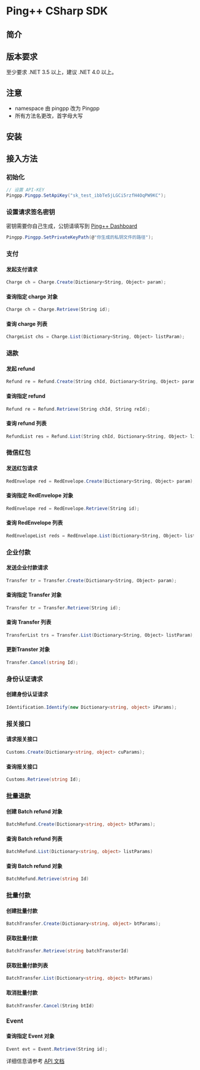 # Ping++ CSharp SDK

## 简介
## 版本要求
至少要求 .NET 3.5 以上，建议 .NET 4.0 以上。

## 注意
- namespace 由 pingpp 改为 Pingpp
- 所有方法名更改，首字母大写

## 安装

## 接入方法
### 初始化
```c#
// 设置 API-KEY
Pingpp.Pingpp.SetApiKey("sk_test_ibbTe5jLGCi5rzfH4OqPW9KC");
```

### 设置请求签名密钥
密钥需要你自己生成，公钥请填写到 [Ping++ Dashboard](https://dashboard.pingxx.com)
```c#
Pingpp.Pingpp.SetPrivateKeyPath(@"你生成的私钥文件的路径");
```

### 支付
#### 发起支付请求
```c#
Charge ch = Charge.Create(Dictionary<String, Object> param);
```

#### 查询指定 charge 对象
```c#
Charge ch = Charge.Retrieve(String id);
```

#### 查询 charge 列表
```c#
ChargeList chs = Charge.List(Dictionary<String, Object> listParam);
```

### 退款
#### 发起 refund
```c#
Refund re = Refund.Create(String chId, Dictionary<String, Object> param);
```

#### 查询指定 refund
```c#
Refund re = Refund.Retrieve(String chId, String reId);
```

#### 查询 refund 列表
```c#
RefundList res = Refund.List(String chId, Dictionary<String, Object> listParam);
```

### 微信红包
#### 发送红包请求
```c#
RedEnvelope red = RedEnvelope.Create(Dictionary<String, Object> param);
```

#### 查询指定 RedEnvelope 对象
```c#
RedEnvelope red = RedEnvelope.Retrieve(String id);
```

#### 查询 RedEnvelope 列表
```c#
RedEnvelopeList reds = RedEnvelope.List(Dictionary<String, Object> listParam);
```

### 企业付款
#### 发送企业付款请求
```c#
Transfer tr = Transfer.Create(Dictionary<String, Object> param);
```

#### 查询指定 Transfer 对象
```c#
Transfer tr = Transfer.Retrieve(String id);
```

#### 查询 Transfer 列表
```c#
TransferList trs = Transfer.List(Dictionary<String, Object> listParam);
```
#### 更新Transter 对象
```C#
Transfer.Cancel(string Id);
```
### 身份认证请求
#### 创建身份认证请求
```c#
Identification.Identify(new Dictionary<string, object> iParams);
```

### 报关接口
#### 请求报关接口
```c#
Customs.Create(Dictionary<string, object> cuParams);
```

#### 查询报关接口
```c#
Customs.Retrieve(string Id);
```

### 批量退款
#### 创建 Batch refund 对象
```c#
BatchRefund.Create(Dictionary<string, object> btParams);
```

#### 查询 Batch refund 列表
```c#
BatchRefund.List(Dictionary<string, object> listParams)
```

#### 查询 Batch refund 对象
```c#
BatchRefund.Retrieve(string Id)
```
### 批量付款
#### 创建批量付款
```c#
BatchTransfer.Create(Dictionary<string, object> btParams);
```

#### 获取批量付款
```c#
BatchTransfer.Retrieve(string batchTransterId)
```
#### 获取批量付款列表
```c#
BatchTransfer.List(Dictionary<string, object> btParams)
```

#### 取消批量付款
```c#
BatchTransfer.Cancel(String btId)
```

### Event
#### 查询指定 Event 对象
```c#
Event evt = Event.Retrieve(String id);
```

详细信息请参考 [API 文档](https://pingxx.com/document/api)
